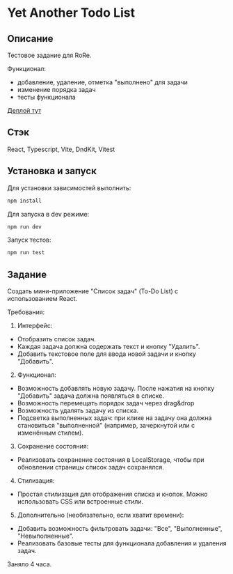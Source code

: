 # Yet Another Todo List

## Описание

Тестовое задание для RoRe.

Функционал:
- добавление, удаление, отметка "выполнено" для задачи
- изменение порядка задач
- тесты функционала

[Деплой тут](https://iluxmas.github.io/test_task_050425/)

## Стэк

React, Typescript, Vite, DndKit, Vitest

## Установка и запуск

Для установки зависимостей выполнить:

```bash
npm install
```

Для запуска в dev режиме:

```bash
npm run dev
```

Запуск тестов:

```bash
npm run test
```

## Задание

Создать мини-приложение "Список задач" (To-Do List) с использованием React.

Требования:

1. Интерфейс:
 - Отобразить список задач.
 - Каждая задача должна содержать текст и кнопку "Удалить".
 - Добавить текстовое поле для ввода новой задачи и кнопку "Добавить".

2. Функционал:
 - Возможность добавлять новую задачу. После нажатия на кнопку "Добавить" задача должна появляться в списке.
-  Возможность перемещать порядок задач через drag&amp;drop
 - Возможность удалять задачу из списка.
 - Подсветка выполненных задач: при клике на задачу она должна становиться "выполненной" (например, зачеркнутой или с изменённым стилем).

3. Сохранение состояния:
 - Реализовать сохранение состояния в LocalStorage, чтобы при обновлении страницы список задач сохранялся.

4. Стилизация:
 - Простая стилизация для отображения списка и кнопок. Можно использовать CSS или встроенные стили.

5. Дополнительно (необязательно, если хватит времени):
 - Добавить возможность фильтровать задачи: "Все", "Выполненные", "Невыполненные".
 - Реализовать базовые тесты для функционала добавления и удаления задач.


Заняло 4 часа.